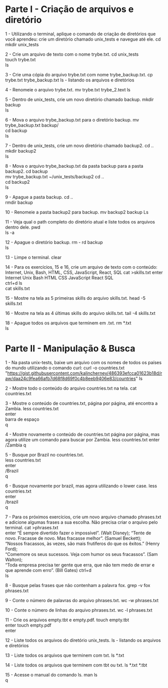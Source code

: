# Parte I - Criação de arquivos e diretório 
1 - Utilizando o terminal, aplique o comando de criação de diretórios que você aprendeu: crie um diretório chamado unix_tests e navegue até ele. 
  cd  
  mkdir unix_tests  

2 - Crie um arquivo de texto com o nome trybe.txt. 
  cd unix_tests  
  touch trybe.txt  
  ls  

3 - Crie uma cópia do arquivo trybe.txt com nome trybe_backup.txt. 
  cp trybe.txt trybe_backup.txt 
  ls - listando os arquivos e diretórios 

4 - Renomeie o arquivo trybe.txt. 
  mv trybe.txt trybe_2.text 
  ls  

5 - Dentro de unix_tests, crie um novo diretório chamado backup. 
  mkdir backup   
  ls  

6 - Mova o arquivo trybe_backup.txt para o diretório backup. 
  mv trybe_backup.txt backup/  
  cd backup  
  ls  

7 - Dentro de unix_tests, crie um novo diretório chamado backup2. 
  cd ..  
  mkdir backup2  
  ls  

8 - Mova o arquivo trybe_backup.txt da pasta backup para a pasta backup2. 
  cd backup  
  mv trybe_backup.txt ~/unix_tests/backup2 
  cd ..  
  cd backup2  
  ls  

9 - Apague a pasta backup. 
  cd ..  
  rmdir backup  

10 - Renomeie a pasta backup2 para backup. 
  mv backup2 backup 
  Ls 
 
11 - Veja qual o path completo do diretório atual e liste todos os arquivos dentro dele. 
  pwd  
  ls -a  

12 - Apague o diretório backup. 
  rm - rd backup  
  ls      

13 - Limpe o terminal. 
  clear  

14 - Para os exercícios, 15 e 16, crie um arquivo de texto com o conteúdo: Internet, Unix, Bash, HTML, CSS, JavaScript, React, SQL 
  cat >skills.txt 
enter  
  Internet 
  Unix 
  Bash 
  HTML 
  CSS 
  JavaScript 
  React 
  SQL  
ctrl+d 
  ls  
  cat skills.txt  

15 - Mostre na tela as 5 primeiras skills do arquivo skills.txt. 
  head -5 skills.txt  

16 - Mostre na tela as 4 últimas skills do arquivo skills.txt. 
  tail -4 skills.txt  

18 - Apague todos os arquivos que terminem em .txt. 
  rm *.txt  
  ls  

# Parte II - Manipulação & Busca 
1 - Na pasta unix-tests, baixe um arquivo com os nomes de todos os países do mundo utilizando o comando curl: 
  curl -o countries.txt "https://gist.githubusercontent.com/kalinchernev/486393efcca01623b18d/raw/daa24c9fea66afb7d68f8d69f0c4b8eeb9406e83/countries" 
  ls  

2 - Mostre todo o conteúdo do arquivo countries.txt na tela. 
  cat countries.txt 

3 - Mostre o conteúdo de countries.txt, página por página, até encontra a Zambia. 
  less countries.txt  
enter  
barra de espaço          
  q 

4 - Mostre novamente o conteúdo de countries.txt página por página, mas agora utilize um comando para buscar por Zambia. 
  less countries.txt 
enter 
  /Zambia 
  q  

5 - Busque por Brazil no countries.txt.  
  less countries.txt  
enter  
  /Brazil  
  q  

6 - Busque novamente por brazil, mas agora utilizando o lower case. 
  less countries.txt  
enter  
  /brazil  
  q  

7 - Para os próximos exercícios, crie um novo arquivo chamado phrases.txt e adicione algumas frases a sua escolha. Não precisa criar o arquivo pelo terminal. 
  cat >phrases.txt  
enter 
  “É sempre divertido fazer o impossível”. (Walt Disney); 
  “Tente de novo. Fracasse de novo. Mas fracasse melhor”. (Samuel Beckett);   
  “Nossos fracassos, às vezes, são mais frutíferos do que os êxitos.” (Henry Ford);   
  “Comemore os seus sucessos. Veja com humor os seus fracassos”. (Sam Walton);  
  “Toda empresa precisa ter gente que erra, que não tem medo de errar e que aprende com erro”. (Bill Gates) ctrl+d  
  ls  

8 - Busque pelas frases que não contenham a palavra fox. 
  grep -v fox phrases.txt  

9 - Conte o número de palavras do arquivo phrases.txt. 
  wc -w phrases.txt  

10 - Conte o número de linhas do arquivo phrases.txt. 
  wc -l phrases.txt  

11 - Crie os arquivos empty.tbt e empty.pdf. 
  touch empty.tbt  
enter 
  touch empty.pdf  
enter      

12 - Liste todos os arquivos do diretório unix_tests. 
  ls - listando os arquivos e diretórios 

13 - Liste todos os arquivos que terminem com txt. 
  ls *.txt  

14 - Liste todos os arquivos que terminem com tbt ou txt. 
  ls *.txt *.tbt  

15 - Acesse o manual do comando ls. 
  man ls  
  q  